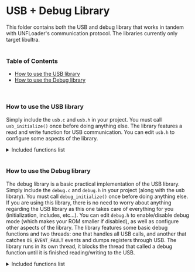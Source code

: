 # USB + Debug Library
This folder contains both the USB and debug library that works in tandem with UNFLoader's communication protocol. The libraries currently only target libultra.
</br>
</br>

### Table of Contents
* [How to use the USB library](#how-to-use-the-usb-library)
* [How to use the Debug library](#how-to-use-the-debug-library)
</br>

### How to use the USB library
Simply include the `usb.c` and `usb.h` in your project. You must call `usb_initialize()` once before doing anything else. The library features a read and write function for USB communication. You can edit `usb.h` to configure some aspects of the library.
<details><summary>Included functions list</summary>
<p>
    
```c
/*==============================
    usb_initialize
    Initializes the USB buffers and pointers
    @return 1 if the USB initialization was successful, 0 if not
==============================*/
char usb_initialize();

/*==============================
    usb_getcart
    Returns which flashcart is currently connected
    @return The CART macro that corresponds to the identified flashcart
==============================*/
char usb_getcart();

/*==============================
    usb_write
    Writes data to the USB.
    Will not write if there is data to read from USB
    @param The DATATYPE that is being sent
    @param A buffer with the data to send
    @param The size of the data being sent
==============================*/
void usb_write(int datatype, const void* data, int size);

/*==============================
    usb_poll
    Returns the header of data being received via USB
    The first byte contains the data type, the next 3 the number of bytes left to read
    @return The data header, or 0
==============================*/
u32 usb_poll();

/*==============================
    usb_read
    Reads bytes from USB into the provided buffer
    @param The buffer to put the read data in
    @param The number of bytes to read
==============================*/
void usb_read(void* buffer, int size);

/*==============================
    usb_skip
    Skips a USB read by the specified amount of bytes
    @param The number of bytes to skip
==============================*/
void usb_skip(int nbytes);

/*==============================
    usb_rewind
    Rewinds a USB read by the specified amount of bytes
    @param The number of bytes to rewind
==============================*/
void usb_rewind(int nbytes);

/*==============================
    usb_purge
    Purges the incoming USB data
==============================*/
void usb_purge();

// Use these to conveniently read the header from usb_poll()
#define USBHEADER_GETTYPE(header)
#define USBHEADER_GETSIZE(header)
```
</p>
</details>
</br>

### How to use the Debug library
The debug library is a basic practical implementation of the USB library. Simply include the `debug.c` and `debug.h` in your project (along with the usb library). You must call `debug_initialize()` once before doing anything else. If you are using this library, there is no need to worry about anything regarding the USB library as this one takes care of everything for you (initialization, includes, etc...). You can edit `debug.h` to enable/disable debug mode (which makes your ROM smaller if disabled), as well as configure other aspects of the library. The library features some basic debug functions and two threads: one that handles all USB calls, and another that catches `OS_EVENT_FAULT` events and dumps registers through USB. The library runs in its own thread, it blocks the thread that called a debug function until it is finished reading/writing to the USB.
<details><summary>Included functions list</summary>
<p>
    
```c
/*==============================
    debug_initialize
    Initializes the debug and USB library.
==============================*/
void debug_initialize();

/*==============================
    debug_printf
    Prints a formatted message to the developer's command prompt.
    Supports up to 256 characters.
    @param A string to print
    @param variadic arguments to print as well
==============================*/
void debug_printf(const char* message, ...);

/*==============================
    debug_screenshot
    Sends the currently displayed framebuffer through USB.
    @param The size of each pixel of the framebuffer in bytes
           Typically 4 if 32-bit or 2 if 16-bit
    @param The width of the framebuffer
    @param The height of the framebuffer
==============================*/
void debug_screenshot(int size, int w, int h);

/*==============================
    debug_assert
    Halts the program if the expression fails.
    @param The expression to test
==============================*/
#define debug_assert(expr)

/*==============================
    debug_pollcommands
    Check the USB for incoming commands.
==============================*/
void debug_pollcommands();

/*==============================
    debug_addcommand
    Adds a command for the USB to read.
    @param The command name
    @param The command description
    @param The function pointer to execute                                                                                  
==============================*/
void debug_addcommand(char* command, char* description, char*(*execute)());

/*==============================
    debug_parsecommand
    Stores the next part of the incoming command into the provided buffer.
    Make sure the buffer can fit the amount of data from debug_sizecommand!
    If you pass NULL, it skips this command.
    @param The buffer to store the data in
==============================*/
void debug_parsecommand(void* buffer);

/*==============================
    debug_sizecommand
    Returns the size of the data from this part of the command.
    @return The size of the data in bytes, or 0
==============================*/
int debug_sizecommand();

/*==============================
    debug_printcommands
    Prints a list of commands to the developer's command prompt.
==============================*/
void debug_printcommands();
```
</p>
</details>

